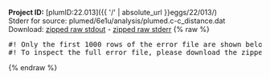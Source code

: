 **Project ID:** [plumID:22.013]({{ '/' | absolute_url }}eggs/22/013/)  
Stderr for source:  plumed/6e1u/analysis/plumed.c-c_distance.dat   
Download: [zipped raw stdout](plumed.c-c_distance.dat.plumed_master.stdout.txt.zip) - [zipped raw stderr](plumed.c-c_distance.dat.plumed_master.stderr.txt.zip) 
{% raw %}
<pre>
#! Only the first 1000 rows of the error file are shown below
#! To inspect the full error file, please download the zipped raw stderr file above
</pre>
{% endraw %}
